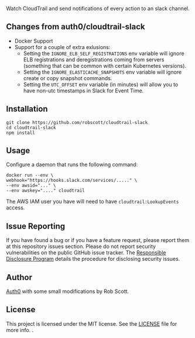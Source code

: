 Watch CloudTrail and send notifications of every action to an slack channel.

## Changes from auth0/cloudtrail-slack
- Docker Support
- Support for a couple of extra exlusions:
  - Setting the `IGNORE_ELB_SELF_REGISTRATIONS` env variable will ignore ELB registrations and deregistrations coming from servers (something that can be common with certain Kubernetes versions).
  - Setting the `IGNORE_ELASTICACHE_SNAPSHOTS` env variable will ignore create or copy snapshot commands.
  - Setting the `UTC_OFFSET` env variable (in minutes) will allow you to have non-utc timestamps in Slack for Event Time.

## Installation

```
git clone https://github.com/robscott/cloudtrail-slack
cd cloudtrail-slack
npm install
```

## Usage

Configure a daemon that runs the following command:

```
docker run --env \
webhook="https://hooks.slack.com/services/....." \
--env awsid="..." \
--env awskey="...." cloudtrail
```

The AWS IAM user you have will need to have `cloudtrail:LookupEvents` access.

## Issue Reporting

If you have found a bug or if you have a feature request, please report them at this repository issues section. Please do not report security vulnerabilities on the public GitHub issue tracker. The [Responsible Disclosure Program](https://auth0.com/whitehat) details the procedure for disclosing security issues.

## Author

[Auth0](auth0.com) with some small modifications by Rob Scott.

## License

This project is licensed under the MIT license. See the [LICENSE](LICENSE) file for more info.  .
